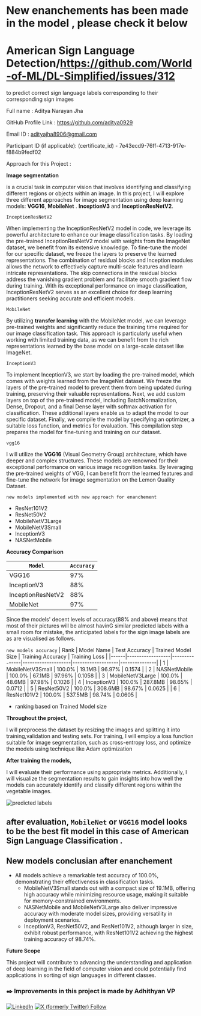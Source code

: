 # New enanchements has been made in the model , please check it below
# American Sign Language Detection/https://github.com/World-of-ML/DL-Simplified/issues/312
to predict correct sign language labels corresponding to their corresponding sign images



Full name : Aditya Narayan Jha

GitHub Profile Link : https://github.com/aditya0929

Email ID : adityajha8906@gmail.com

Participant ID (if applicable): (certificate_id) - 7e43ecd9-76ff-4713-917e-f884b9fedf02

Approach for this Project :

**Image segmentation**

is a crucial task in computer vision that involves identifying and classifying different regions or objects within an image. In this project, I will explore three different approaches for image segmentation using deep learning models: **VGG16**,  **MobileNet** . **InceptionV3** and **InceptionResNetV2**.


`InceptionResNetV2` 

When implementing the InceptionResNetV2 model in code, we leverage its powerful architecture to enhance our image classification tasks. By loading the pre-trained InceptionResNetV2 model with weights from the ImageNet dataset, we benefit from its extensive knowledge. To fine-tune the model for our specific dataset, we freeze the layers to preserve the learned representations. The combination of residual blocks and Inception modules allows the network to effectively capture multi-scale features and learn intricate representations. The skip connections in the residual blocks address the vanishing gradient problem and facilitate smooth gradient flow during training. With its exceptional performance on image classification, InceptionResNetV2 serves as an excellent choice for deep learning practitioners seeking accurate and efficient models.

`MobileNet` 

By utilizing **transfer learning** with the MobileNet model, we can leverage pre-trained weights and significantly reduce the training time required for our image classification task. This approach is particularly useful when working with limited training data, as we can benefit from the rich representations learned by the base model on a large-scale dataset like ImageNet.

`InceptionV3`

To implement InceptionV3, we start by loading the pre-trained model, which comes with weights learned from the ImageNet dataset. We freeze the layers of the pre-trained model to prevent them from being updated during training, preserving their valuable representations. Next, we add custom layers on top of the pre-trained model, including BatchNormalization, Dense, Dropout, and a final Dense layer with softmax activation for classification. These additional layers enable us to adapt the model to our specific dataset. Finally, we compile the model by specifying an optimizer, a suitable loss function, and metrics for evaluation. This compilation step prepares the model for fine-tuning and training on our dataset.

`vgg16`

I will utilize the **VGG16** (Visual Geometry Group) architecture, which have deeper and complex structures. These models are renowned for their exceptional performance on various image recognition tasks. By leveraging the pre-trained weights of VGG, I can benefit from the learned features and fine-tune the network for image segmentation on the Lemon Quality Dataset.

`new models implemented with new approach for enanchement`
- ResNet101V2
- ResNet50V2
- MobileNetV3Large
- MobileNetV3Small
- InceptionV3
- NASNetMobile

**Accuracy Comparison**

| `Model`  | `Accuracy` |
|--------|----------|
| VGG16  |   97%    |
| InceptionV3 | 88% |
| InceptionResNetV2 | 88% |
| MobileNet | 97% |

Since the models' decent levels of accuracy(88% and above) means that most of their pictures will be almost havinG similar predicted labels with a small room for mistake, the anticipated labels for the sign image labels are as are visualised as follows.

`new models accuracy`
| Rank | Model Name       | Test Accuracy | Trained Model Size | Training Accuracy | Training Loss |
|------|------------------|---------------|--------------------|-------------------|---------------|
| 1    | MobileNetV3Small | 100.0%        | 19.1MB             | 96.97%            | 0.1574        |
| 2    | NASNetMobile     | 100.0%        | 67.1MB             | 97.96%            | 0.1058        |
| 3    | MobileNetV3Large | 100.0%        | 48.6MB             | 97.98%            | 0.1026        |
| 4    | InceptionV3      | 100.0%        | 287.8MB            | 98.65%            | 0.0712        |
| 5    | ResNet50V2       | 100.0%        | 308.6MB            | 98.67%            | 0.0625        |
| 6    | ResNet101V2      | 100.0%        | 537.5MB            | 98.74%            | 0.0605        |

- ranking based on Trained Model size

**Throughout the project,** 

I will preprocess the dataset by resizing the images and splitting it into training,validation and testing sets. For training, I will employ a loss function suitable for image segmentation, such as cross-entropy loss, and optimize the models using technique like  Adam optimization

**After training the models,**

I will evaluate their performance using appropriate metrics. Additionally, I will visualize the segmentation results to gain insights into how well the models can accurately identify and classify different regions within the vegetable images.


![predicted labels](https://github.com/aditya0929/DL-Simplified/assets/127277877/6f459067-2939-4436-b19a-5c8177a7e7bb)


## after evaluation, `MobileNet` or `VGG16` model looks to be the best fit model in this case of American Sign Language Classification .

## New models conclusian after enanchement
- All models achieve a remarkable test accuracy of 100.0%, demonstrating their effectiveness in classification tasks.
  - MobileNetV3Small stands out with a compact size of 19.1MB, offering high accuracy while minimizing resource usage, making it suitable for memory-constrained environments.
  - NASNetMobile and MobileNetV3Large also deliver impressive accuracy with moderate model sizes, providing versatility in deployment scenarios.
  - InceptionV3, ResNet50V2, and ResNet101V2, although larger in size, exhibit robust performance, with ResNet101V2 achieving the highest training accuracy of 98.74%.

**Future Scope**

This project will contribute to advancing the understanding and application of deep learning in the field of computer vision and could potentially find applications in sorting of sign languages in different classes.

### ✒️ Improvements in this project is made by **Adhithyan VP**

[![LinkedIn](https://img.shields.io/badge/LinkedIn-0077B5?logo=linkedin&logoColor=white)](https://www.linkedin.com/in/adhithyanvp)
[![X (formerly Twitter) Follow](https://img.shields.io/twitter/follow/AdhiVp3)](https://x.com/AdhiVp3)
